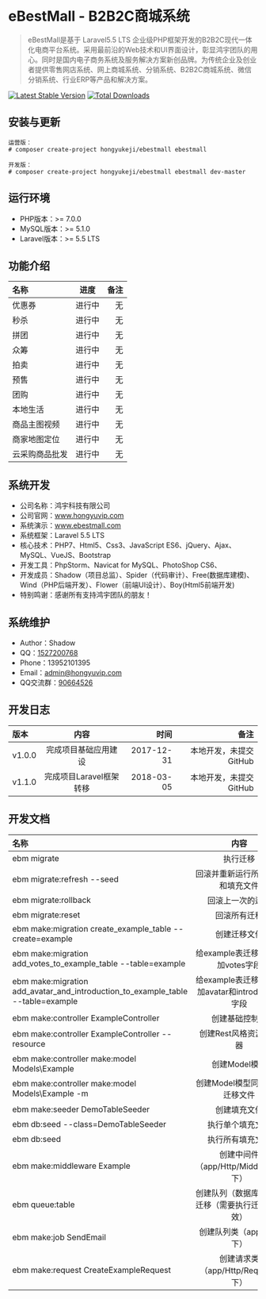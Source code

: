 eBestMall - B2B2C商城系统
===============================

> eBestMall是基于 Laravel5.5 LTS 企业级PHP框架开发的B2B2C现代一体化电商平台系统。采用最前沿的Web技术和UI界面设计，彰显鸿宇团队的用心。同时是国内电子商务系统及服务解决方案新创品牌。为传统企业及创业者提供零售网店系统、网上商城系统、分销系统、B2B2C商城系统、微信分销系统、行业ERP等产品和解决方案。

[![Latest Stable Version](https://poser.pugx.org/hongyukeji/ebestmall/v/stable.png)](https://packagist.org/packages/hongyukeji/ebestmall)
[![Total Downloads](https://poser.pugx.org/hongyukeji/ebestmall/downloads.png)](https://packagist.org/packages/hongyukeji/ebestmall)


安装与更新
-------------------

```
运营版：
# composer create-project hongyukeji/ebestmall ebestmall

开发版：
# composer create-project hongyukeji/ebestmall ebestmall dev-master
```


运行环境
-------------------

* PHP版本：>= 7.0.0
* MySQL版本：>= 5.1.0
* Laravel版本：>= 5.5 LTS


功能介绍
-------------------

|名称|进度|备注|
|:----|:-----:|-----:|
优惠券 |   进行中 |   无    |
秒杀    |   进行中  |   无    |
拼团    |   进行中  |   无    |
众筹    |   进行中  |   无    |
拍卖    |   进行中  |   无    |
预售    |   进行中  |   无    |
团购    |   进行中  |   无    |
本地生活    |   进行中  |   无    |
商品主图视频    |   进行中  |   无    |
商家地图定位    |   进行中  |   无    |
云采购商品批发  |   进行中  |   无    |


系统开发
-------------------

* 公司名称：鸿宇科技有限公司
* 公司官网：www.hongyuvip.com
* 系统演示：www.ebestmall.com
* 系统框架：Laravel 5.5 LTS
* 核心技术：PHP7、Html5、Css3、JavaScript ES6、jQuery、Ajax、MySQL、VueJS、Bootstrap
* 开发工具：PhpStorm、Navicat for MySQL、PhotoShop CS6、
* 开发成员：Shadow（项目总监）、Spider（代码审计）、Free(数据库建模)、Wind（PHP后端开发）、Flower（前端UI设计）、Boy(Html5前端开发)
* 特别鸣谢：感谢所有支持鸿宇团队的朋友！


系统维护
-------------------

* Author：Shadow
* QQ：[1527200768](http://wpa.qq.com/msgrd?V=1&uin=1527200768&Menu=yes)
* Phone：13952101395
* Email：[admin@hongyuvip.com](mailto:admin@hongyuvip.com)
* QQ交流群：[90664526](http://shang.qq.com/wpa/qunwpa?idkey=a3e498d7d3329615c9b3d1dbbbc50e43fa80b39e93a1ae78f1fb0a268f3a0476)


开发日志
-------------------

|版本|内容|时间|备注|
|:----|:-----:|-----:|-----:|
v1.0.0|完成项目基础应用建设|2017-12-31|本地开发，未提交GitHub|
v1.1.0|完成项目Laravel框架转移|2018-03-05|本地开发，未提交GitHub|


开发文档
-------------------

|名称|内容|
|:----|:-----:|
ebm migrate  |   执行迁移   |
ebm migrate:refresh --seed  |   回滚并重新运行所有迁移和填充文件   |
ebm migrate:rollback  |   回滚上一次的迁移   |
ebm migrate:reset  |   回滚所有迁移   |
ebm make:migration create_example_table --create=example  |   创建迁移文件   |
ebm make:migration add_votes_to_example_table --table=example  |   给example表迁移文件增加votes字段   |
ebm make:migration add_avatar_and_introduction_to_example_table --table=example  |   给example表迁移文件增加avatar和introduction字段   |
ebm make:controller ExampleController  |   创建基础控制器   |
ebm make:controller ExampleController  --resource  |   创建Rest风格资源控制器   |
ebm make:controller make:model Models\Example  |   创建Model模型   |
ebm make:controller make:model Models\Example -m  |   创建Model模型同时生成迁移文件   |
ebm make:seeder DemoTableSeeder  |   创建填充文件   |
ebm db:seed --class=DemoTableSeeder  |   执行单个填充文件   |
ebm db:seed  |   执行所有填充文件   |
ebm make:middleware Example  |   创建中间件（app/Http/Middleware 下）   |
ebm queue:table  |   创建队列（数据库）的表迁移（需要执行迁移才生效）   |
ebm make:job SendEmail  |   创建队列类（app/jobs下）   |
ebm make:request CreateExampleRequest  |   创建请求类（app/Http/Requests下）   |